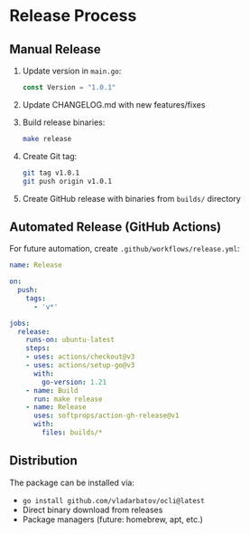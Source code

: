 # Release Process

## Manual Release

1. Update version in `main.go`:
   ```go
   const Version = "1.0.1"
   ```

2. Update CHANGELOG.md with new features/fixes

3. Build release binaries:
   ```bash
   make release
   ```

4. Create Git tag:
   ```bash
   git tag v1.0.1
   git push origin v1.0.1
   ```

5. Create GitHub release with binaries from `builds/` directory

## Automated Release (GitHub Actions)

For future automation, create `.github/workflows/release.yml`:

```yaml
name: Release

on:
  push:
    tags:
      - 'v*'

jobs:
  release:
    runs-on: ubuntu-latest
    steps:
    - uses: actions/checkout@v3
    - uses: actions/setup-go@v3
      with:
        go-version: 1.21
    - name: Build
      run: make release
    - name: Release
      uses: softprops/action-gh-release@v1
      with:
        files: builds/*
```

## Distribution

The package can be installed via:
- `go install github.com/vladarbatov/ocli@latest`
- Direct binary download from releases
- Package managers (future: homebrew, apt, etc.)